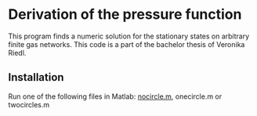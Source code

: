 # Derivation of the pressure function
This program finds a numeric solution for the stationary states on arbitrary finite gas networks. This code is a part of the bachelor thesis of Veronika Riedl.

## Installation
Run one of the following files in Matlab:
[nocircle.m](https://github.com/DCN-FAU-AvH/pressure_function/blob/main/nocircle.m), onecircle.m or twocircles.m
